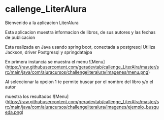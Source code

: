 # callenge_LiterAlura
Bienvenido a la aplicacion LiterAlura

Esta aplicacion muestra informacion de libros, de sus autores y las fechas de publicacion

Esta realizada en Java usando spring boot, conectada a postgresql
Utiliza Jackson, driver Postgresql y springdatajpa

En primera instancia se muestra el menu
<span>![</span><span>Menu</span><span>]</span><span>(</span><span>https://raw.githubusercontent.com/geradevtab/callenge_LiterAlra/master/src/main/java/com/aluracursos/challengeliteralura/imagenes/menu.png</span><span>)</span>

Al seleccionar la opcion 1 te permite buscar por el nombre del libro y/o el autor

muestra los resultados
<span>![</span><span>Menu</span><span>]</span><span>(</span><span>https://raw.githubusercontent.com/geradevtab/callenge_LiterAlra/master/src/main/java/com/aluracursos/challengeliteralura/imagenes/ejemplo_busqueda.png</span><span>)</span>


